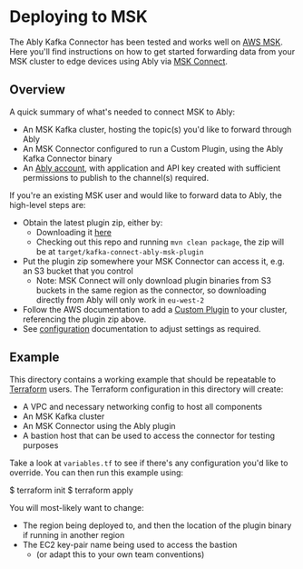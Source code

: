 # Deploying to MSK

The Ably Kafka Connector has been tested and works well on [AWS MSK](https://aws.amazon.com/msk/).
Here you'll find instructions on how to get started forwarding data from your MSK cluster to edge
devices using Ably via [MSK Connect](https://aws.amazon.com/msk/features/msk-connect/).

## Overview

A quick summary of what's needed to connect MSK to Ably:

* An MSK Kafka cluster, hosting the topic(s) you'd like to forward through Ably
* An MSK Connector configured to run a Custom Plugin, using the Ably Kafka Connector binary
* An [Ably account](https://ably.com/sign-up), with application and API key created with sufficient
  permissions to publish to the channel(s) required.

If you're an existing MSK user and would like to forward data to Ably, the high-level steps are:

* Obtain the latest plugin zip, either by:
  * Downloading it [here](https://sdk.ably.com/builds/ably/kafka-connect-ably/tag/v3.0.0/kafka-connect-ably-msk-plugin/kafka-connect-ably-3.0.0-bin.zip)
  * Checking out this repo and running `mvn clean package`, the zip will be at `target/kafka-connect-ably-msk-plugin`
* Put the plugin zip somewhere your MSK Connector can access it, e.g. an S3 bucket that you control
  * Note: MSK Connect will only download plugin binaries from S3 buckets in the same region as the connector, so
    downloading directly from Ably will only work in `eu-west-2`
* Follow the AWS documentation to add a [Custom Plugin](https://docs.aws.amazon.com/msk/latest/developerguide/msk-connect-plugins.html) 
  to your cluster, referencing the plugin zip above.
* See [configuration](https://github.com/ably/kafka-connect-ably/#configuration-properties) documentation
  to adjust settings as required.


## Example

This directory contains a working example that should be repeatable to [Terraform](https://www.terraform.io/) users.
The Terraform configuration in this directory will create:

* A VPC and necessary networking config to host all components
* An MSK Kafka cluster
* An MSK Connector using the Ably plugin
* A bastion host that can be used to access the connector for testing purposes

Take a look at `variables.tf` to see if there's any configuration you'd like to override. You can then run
this example using:

   $ terraform init
   $ terraform apply

You will most-likely want to change:

* The region being deployed to, and then the location of the plugin binary if running in another region
* The EC2 key-pair name being used to access the bastion
  * (or adapt this to your own team conventions)
